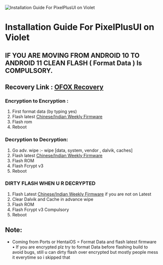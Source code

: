 ![Installation Guide For PixelPlusUI on Violet](https://i.imgur.com/pmZkslu.png "Installation")

# Installation Guide For PixelPlusUI on Violet

## IF YOU ARE MOVING FROM ANDROID 10 TO ANDROID 11 CLEAN FLASH ( Format Data ) Is COMPULSORY.

## Recovery Link : [OFOX Recovery](https://orangefox.download/release/60535ec5e4534f7cb0c48ed9)

### Encryption to Encryption : 
1. First format data (by typing yes)
2. Flash latest [Chinese/Indian Weekly Firmware](https://xiaomifirmwareupdater.com/firmware/violet/)
3. Flash rom 
4. Reboot

### Decryption to Decryption: 
1. Go adv. wipe :- wipe [data, system, vendor , dalvik, caches]
2. Flash latest [Chinese/Indian Weekly Firmware](https://xiaomifirmwareupdater.com/firmware/violet/)
3. Flash ROM
4. Flash Fcrypt v3
5. Reboot

### DIRTY FLASH WHEN U R DECRYPTED 
1. Flash Latest [Chinese/Indian Weekly Firmware](https://xiaomifirmwareupdater.com/firmware/violet/) if you are not on Latest 
2. Clear Dalvik and Cache in advance wipe
3. Flash ROM
4. Flash Fcrypt v3 Compulsory
5. Reboot

## Note: 
* Coming from Ports or HentaiOS = Format Data and flash latest firmware
• If you are encrypted plz try to format Data before flashing build to avoid bugs, still u can dirty flash over encrypted but mostly people mess it everytime so i skipped that
